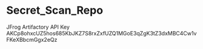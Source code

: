 # Secret_Scan_Repo
JFrog Artifactory API Key
AKCp8ohxcUZ5hos685KbJKZ7S8rxZxfUZQ1MGoE3qZgK3tZ3dxMBC4Cw1vFKeXBbcmGgx2eQz
